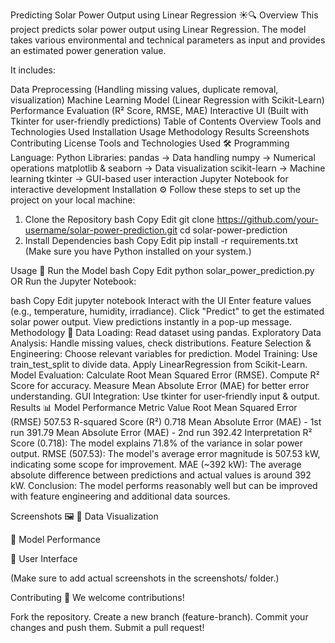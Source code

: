 Predicting Solar Power Output using Linear Regression ☀️🔍
Overview
This project predicts solar power output using Linear Regression. The model takes various environmental and technical parameters as input and provides an estimated power generation value.

It includes:

Data Preprocessing (Handling missing values, duplicate removal, visualization)
Machine Learning Model (Linear Regression with Scikit-Learn)
Performance Evaluation (R² Score, RMSE, MAE)
Interactive UI (Built with Tkinter for user-friendly predictions)
Table of Contents
Overview
Tools and Technologies Used
Installation
Usage
Methodology
Results
Screenshots
Contributing
License
Tools and Technologies Used 🛠️
Programming Language: Python
Libraries:
pandas → Data handling
numpy → Numerical operations
matplotlib & seaborn → Data visualization
scikit-learn → Machine learning
tkinter → GUI-based user interaction
Jupyter Notebook for interactive development
Installation ⚙️
Follow these steps to set up the project on your local machine:

1. Clone the Repository
bash
Copy
Edit
git clone https://github.com/your-username/solar-power-prediction.git
cd solar-power-prediction
2. Install Dependencies
bash
Copy
Edit
pip install -r requirements.txt
(Make sure you have Python installed on your system.)

Usage 🚀
Run the Model
bash
Copy
Edit
python solar_power_prediction.py
OR
Run the Jupyter Notebook:

bash
Copy
Edit
jupyter notebook
Interact with the UI
Enter feature values (e.g., temperature, humidity, irradiance).
Click "Predict" to get the estimated solar power output.
View predictions instantly in a pop-up message.
Methodology 🔬
Data Loading: Read dataset using pandas.
Exploratory Data Analysis: Handle missing values, check distributions.
Feature Selection & Engineering: Choose relevant variables for prediction.
Model Training:
Use train_test_split to divide data.
Apply LinearRegression from Scikit-Learn.
Model Evaluation:
Calculate Root Mean Squared Error (RMSE).
Compute R² Score for accuracy.
Measure Mean Absolute Error (MAE) for better error understanding.
GUI Integration: Use tkinter for user-friendly input & output.
Results 📊
Model Performance
Metric	Value
Root Mean Squared Error (RMSE)	507.53
R-squared Score (R²)	0.718
Mean Absolute Error (MAE) - 1st run	391.79
Mean Absolute Error (MAE) - 2nd run	392.42
Interpretation
R² Score (0.718): The model explains 71.8% of the variance in solar power output.
RMSE (507.53): The model's average error magnitude is 507.53 kW, indicating some scope for improvement.
MAE (~392 kW): The average absolute difference between predictions and actual values is around 392 kW.
Conclusion: The model performs reasonably well but can be improved with feature engineering and additional data sources.

Screenshots 🖼️
📌 Data Visualization

📌 Model Performance

📌 User Interface

(Make sure to add actual screenshots in the screenshots/ folder.)

Contributing 🤝
We welcome contributions!

Fork the repository.
Create a new branch (feature-branch).
Commit your changes and push them.
Submit a pull request!
